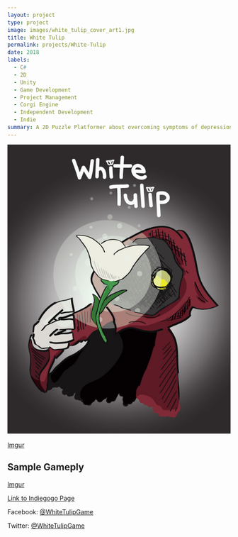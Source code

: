 ```yaml
---
layout: project
type: project
image: images/white_tulip_cover_art1.jpg
title: White Tulip
permalink: projects/White-Tulip
date: 2018
labels:
  - C#
  - 2D
  - Unity
  - Game Development
  - Project Management
  - Corgi Engine
  - Independent Development
  - Indie
summary: A 2D Puzzle Platformer about overcoming symptoms of depression and PTSD.
---
```


<img class="ui image" src="../images/white_tulip_cover_art1.jpg">



[Imgur](https://i.imgur.com/sfsFguu.gifv)


## Sample Gameply

[Imgur](https://i.imgur.com/G11G4vP.gifv)


[Link to Indiegogo Page](https://www.indiegogo.com/projects/white-tulip-game-pc-videogames/coming_soon)

Facebook: [@WhiteTulipGame](https://www.facebook.com/whitetulipgame/)

Twitter: [@WhiteTulipGame](https://twitter.com/WhiteTulipGame)

